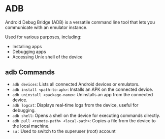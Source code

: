 # ADB

Android Debug Bridge (ADB) is a versatile command line tool that lets you communicate with an emulator instance.

Used for various purposes, including:

- Installing apps
- Debugging apps
- Accessing Unix shell of the device

## adb Commands

- `adb devices`: Lists all connected Android devices or emulators.
- `adb install <path-to-apk>`: Installs an APK on the connected device.
- `adb uninstall <package-name>`: Uninstalls an app from the connected device.
- `adb logcat`: Displays real-time logs from the device, useful for debugging.
- `adb shell`: Opens a shell on the device for executing commands directly.
- `adb pull <remote-path> <local-path>`: Copies a file from the device to the local machine.
- `su` : Used to switch to the superuser (root) account
